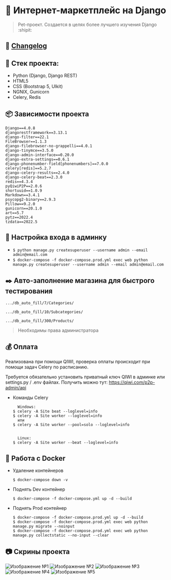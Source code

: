 # :poop: Интернет-маркетплейс на Django
> Pet-проект. Создается в целях более лучшего изучения Django :shipit:

## :memo: [Changelog](https://github.com/Re-Gelu/Sample_shop/blob/master/changelog.txt)

## :triangular_ruler: Стек проекта: 
- Python (Django, Django REST)
- HTML5
- CSS (Bootstrap 5, UIkit)
- NGNIX, Gunicorn
- Celery, Redis

## :package: Зависимости проекта
```
Django==4.0.8
djangorestframework==3.13.1
django-filter==22.1
FileBrowser==1.1.3
django-filebrowser-no-grappelli==4.0.1
django-tinymce==3.5.0
django-admin-interface==0.20.0
django-extra-settings==0.6.1
django-phonenumber-field[phonenumbers]==7.0.0
celery[redis]==5.2.7
django-celery-results==2.4.0
django-celery-beat==2.3.0
redis==4.3.4
pyQiwiP2P==2.0.6
shortuuid==1.0.9
Markdown==3.4.1
psycopg2-binary==2.9.3
Pillow==9.2.0
gunicorn==20.1.0
art==5.7
pytz==2022.4
tzdata==2022.5
```

## :closed_lock_with_key: Настройка входа в админку

- `$ python manage.py createsuperuser --username admin --email admin@email.com`
- `$ docker-compose -f docker-compose.prod.yml exec web python manage.py createsuperuser --username admin --email admin@email.com`

## :black_nib: Авто-заполнение магазина для быстрого тестирования

```
.../db_auto_fill/7/Categories/
```
```
.../db_auto_fill/10/Subcategories/
```
```
.../db_auto_fill/300/Products/
```

> Необходимы права администратора

## :moneybag: Оплата

Реализована при помощи QIWI, проверка оплаты происходит при помощи задач Celery по расписанию.

Требуется обязательно установить приватный ключ QIWI в админке или settings.py / .env файлах.
Получить можно тут: https://qiwi.com/p2p-admin/api

- Команды Celery 

  ```
    Windows:
  $ celery -A Site beat --loglevel=info
  $ celery -A Site worker --loglevel=info
    или
  $ celery -A Site worker --pool=solo --loglevel=info
   
  
    Linux:
  $ celery -A Site worker --beat --loglevel=info
  ```

## :whale: Работа с Docker

- Удаление контейнеров

  ```
  $ docker-compose down -v
  ```

- Поднять Dev контейнер
  ```
  $ docker-compose -f docker-compose.yml up -d --build
  ```

- Поднять Prod контейнер
  ```
  $ docker-compose -f docker-compose.prod.yml up -d --build
  $ docker-compose -f docker-compose.prod.yml exec web python manage.py migrate --noinput
  $ docker-compose -f docker-compose.prod.yml exec web python manage.py collectstatic --no-input --clear
  ```
  
## :camera: Скрины проекта

![Изображение №1](https://user-images.githubusercontent.com/75813517/188868325-ccd04c10-ce03-4f4e-953d-585486d8c895.png)
![Изображение №2](https://user-images.githubusercontent.com/75813517/188868290-8b498777-60ec-4122-b541-f212753966cc.png)
![Изображение №3](https://user-images.githubusercontent.com/75813517/188868272-d8536fb7-d3bc-4877-baf1-665ba7183fcd.png)
![Изображение №4](https://user-images.githubusercontent.com/75813517/188868235-59a80095-d2be-474e-849c-b36b1562ce31.png)
![Изображение №5](https://user-images.githubusercontent.com/75813517/188868163-d8e8793e-85f7-467a-9378-000430b886c1.png)
